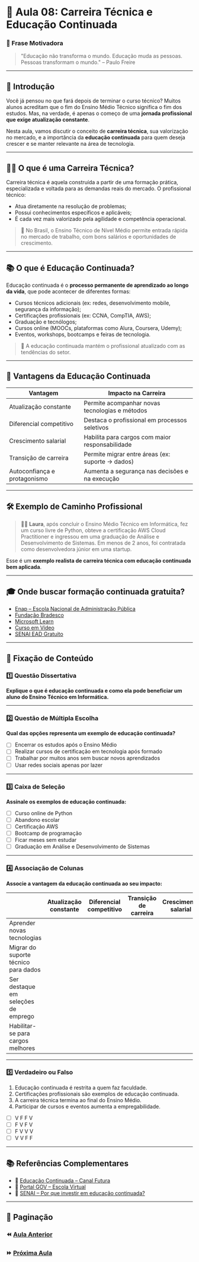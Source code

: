 # 📘 Aula 08: Carreira Técnica e Educação Continuada

### 🎯 Frase Motivadora

> "Educação não transforma o mundo. Educação muda as pessoas. Pessoas transformam o mundo." – Paulo Freire

---

## 🧭 Introdução

Você já pensou no que fará depois de terminar o curso técnico? Muitos alunos acreditam que o fim do Ensino Médio Técnico significa o fim dos estudos. Mas, na verdade, é apenas o começo de uma **jornada profissional que exige atualização constante**.

Nesta aula, vamos discutir o conceito de **carreira técnica**, sua valorização no mercado, e a importância da **educação continuada** para quem deseja crescer e se manter relevante na área de tecnologia.

---

## 🧑‍🔧 O que é uma Carreira Técnica?

Carreira técnica é aquela construída a partir de uma formação prática, especializada e voltada para as demandas reais do mercado. O profissional técnico:

- Atua diretamente na resolução de problemas;
- Possui conhecimentos específicos e aplicáveis;
- É cada vez mais valorizado pela agilidade e competência operacional.

> 📌 No Brasil, o Ensino Técnico de Nível Médio permite entrada rápida no mercado de trabalho, com bons salários e oportunidades de crescimento.

---

## 📚 O que é Educação Continuada?

Educação continuada é o **processo permanente de aprendizado ao longo da vida**, que pode acontecer de diferentes formas:

- Cursos técnicos adicionais (ex: redes, desenvolvimento mobile, segurança da informação);
- Certificações profissionais (ex: CCNA, CompTIA, AWS);
- Graduação e tecnólogos;
- Cursos online (MOOCs, plataformas como Alura, Coursera, Udemy);
- Eventos, workshops, bootcamps e feiras de tecnologia.

> 🧠 A educação continuada mantém o profissional atualizado com as tendências do setor.

---

## 🚀 Vantagens da Educação Continuada

| Vantagem                     | Impacto na Carreira                              |
| ---------------------------- | ------------------------------------------------ |
| Atualização constante        | Permite acompanhar novas tecnologias e métodos   |
| Diferencial competitivo      | Destaca o profissional em processos seletivos    |
| Crescimento salarial         | Habilita para cargos com maior responsabilidade  |
| Transição de carreira        | Permite migrar entre áreas (ex: suporte → dados) |
| Autoconfiança e protagonismo | Aumenta a segurança nas decisões e na execução   |

---

## 🛠️ Exemplo de Caminho Profissional

> 👩‍💻 **Laura**, após concluir o Ensino Médio Técnico em Informática, fez um curso livre de Python, obteve a certificação AWS Cloud Practitioner e ingressou em uma graduação de Análise e Desenvolvimento de Sistemas. Em menos de 2 anos, foi contratada como desenvolvedora júnior em uma startup.

Esse é um **exemplo realista de carreira técnica com educação continuada bem aplicada**.

---

## 🎓 Onde buscar formação continuada gratuita?

- [Enap – Escola Nacional de Administração Pública](https://www.escolavirtual.gov.br/)
- [Fundação Bradesco](https://www.ev.org.br/)
- [Microsoft Learn](https://learn.microsoft.com/pt-br/training/)
- [Curso em Vídeo](https://www.cursoemvideo.com/)
- [SENAI EAD Gratuito](https://loja.mundosenai.com.br/)

---

## 🧠 Fixação de Conteúdo

### 1️⃣ Questão Dissertativa

**Explique o que é educação continuada e como ela pode beneficiar um aluno do Ensino Técnico em Informática.**

---

### 2️⃣ Questão de Múltipla Escolha

**Qual das opções representa um exemplo de educação continuada?**

- [ ] Encerrar os estudos após o Ensino Médio
- [ ] Realizar cursos de certificação em tecnologia após formado
- [ ] Trabalhar por muitos anos sem buscar novos aprendizados
- [ ] Usar redes sociais apenas por lazer

---

### 3️⃣ Caixa de Seleção

**Assinale os exemplos de educação continuada:**

- [ ] Curso online de Python
- [ ] Abandono escolar
- [ ] Certificação AWS
- [ ] Bootcamp de programação
- [ ] Ficar meses sem estudar
- [ ] Graduação em Análise e Desenvolvimento de Sistemas

---

### 4️⃣ Associação de Colunas

**Associe a vantagem da educação continuada ao seu impacto:**

|                                      | Atualização constante | Diferencial competitivo | Transição de carreira | Crescimento salarial |
| ------------------------------------ | --------------------- | ----------------------- | --------------------- | -------------------- |
| Aprender novas tecnologias           |                       |                         |                       |                      |
| Migrar do suporte técnico para dados |                       |                         |                       |                      |
| Ser destaque em seleções de emprego  |                       |                         |                       |                      |
| Habilitar-se para cargos melhores    |                       |                         |                       |                      |

---

### 5️⃣ Verdadeiro ou Falso

1. Educação continuada é restrita a quem faz faculdade.
2. Certificações profissionais são exemplos de educação continuada.
3. A carreira técnica termina ao final do Ensino Médio.
4. Participar de cursos e eventos aumenta a empregabilidade.

- [ ] V F F V
- [ ] F V F V
- [ ] F V V V
- [ ] V V F F

---

## 📚 Referências Complementares

- 🎥 [Educação Continuada – Canal Futura](https://www.youtube.com/watch?v=50nFghRsd_w)
- 📘 [Portal GOV – Escola Virtual](https://www.escolavirtual.gov.br/)
- 📖 [SENAI – Por que investir em educação continuada?](https://www.portaldaindustria.com.br/senai/canais/educacao-continuada/)

---

## 📎 Paginação

### ⏪ [Aula Anterior](<./Aula 07: Análise do Mercado de Trabalho Atual.md>)

### ⏩ [Próxima Aula](<./Aula 09: Construção de Portfólio Digital.md>)

